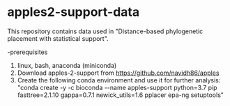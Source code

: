 # apples2-support-data
This repository contains data used in "Distance-based phylogenetic placement with statistical support".

-prerequisites
  1. linux, bash, anaconda (miniconda)
  2. Download apples-2-support from https://github.com/navidh86/apples
  3. Create the following conda environment and use it for further analysis:
    "conda create -y -c bioconda --name apples-support python=3.7 pip fasttree=2.1.10 gappa=0.7.1 newick_utils=1.6 pplacer epa-ng setuptools"
 
